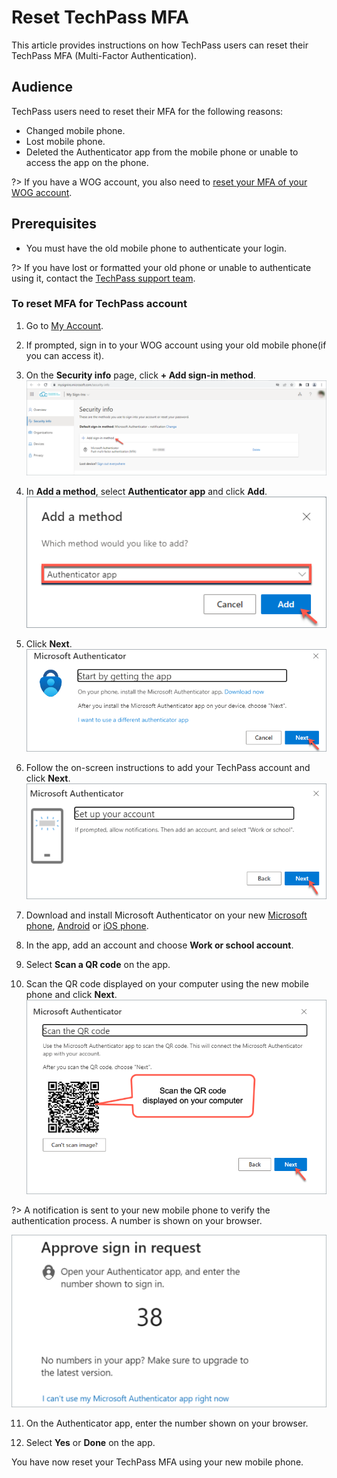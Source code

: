 # Reset TechPass MFA

This article provides instructions on how TechPass users can reset their TechPass MFA (Multi-Factor Authentication).

## Audience

TechPass users need to reset their MFA for the following reasons:

- Changed mobile phone.
- Lost mobile phone.
- Deleted the Authenticator app from the mobile phone or unable to access the app on the phone.

?> If you have a WOG account, you also need to [reset your MFA of your WOG account](reset-techpass-mfa-for-new-device).

## Prerequisites

- You must have the old mobile phone to authenticate your login.

?> If you have lost or formatted your old phone or unable to authenticate using it, contact the [TechPass support team](https://go.gov.sg/seed-techpass-support).

### To reset MFA for TechPass account

1. Go to [My Account](https://account.activedirectory.windowsazure.com/proofup.aspx?proofup=1).

2. If prompted, sign in to your WOG account using your old mobile phone(if you can access it).
3. On the **Security info** page, click **+ Add sign-in method**.
![add-sign-in-method](assets/images/reset-techpass-mfa-vendor/add-sign-in-method.png)
4. In **Add a method**, select **Authenticator app** and click **Add**.
![add-auth-method](assets/images/reset-techpass-mfa-vendor/add-method.png)
5. Click **Next**.
![install-auth-method](assets/images/reset-techpass-mfa-vendor/install-auth-app.png)
6. Follow the on-screen instructions to add your TechPass account and click **Next**.
![keep-your-account-secure-next](assets/images/onboarding/po-non-se/keep-your-account-secure-next.png)
7. Download and install Microsoft Authenticator on your new [Microsoft phone](https://www.microsoft.com/en-sg/store/apps/windows-phone), [Android](https://play.google.com/store/apps?hl=en&amp;gl=US) or [iOS phone](https://www.apple.com/app-store/).
8. In the app, add an account and choose **Work or school account**.
9. Select **Scan a QR code** on the app.
10. Scan the QR code displayed on your computer using the new mobile phone and click **Next**.
![scan-qr-code](assets/images/security-verification-for-wog/reset-wog-mfa/scan-qr-code.png)

  ?> A notification is sent to your new mobile phone to verify the authentication process. A number is shown on your browser.

![mfa](assets/images/onboarding/po-non-se/mfa-number-displayed-on-screen.png)

11. On the Authenticator app, enter the number shown on your browser.

12. Select **Yes** or **Done** on the app.

You have now reset your TechPass MFA using your new mobile phone. 
